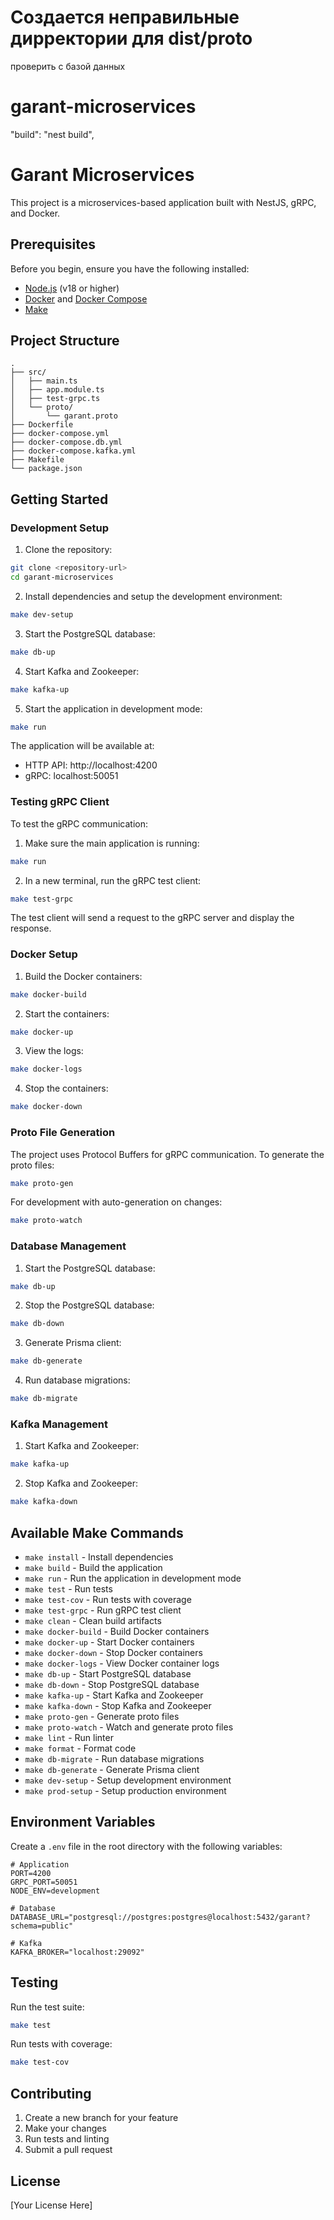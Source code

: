 # Создается неправильные дирректории для dist/proto
проверить с базой данных



# garant-microservices
"build": "nest build",

# Garant Microservices

This project is a microservices-based application built with NestJS, gRPC, and Docker.

## Prerequisites

Before you begin, ensure you have the following installed:
- [Node.js](https://nodejs.org/) (v18 or higher)
- [Docker](https://www.docker.com/) and [Docker Compose](https://docs.docker.com/compose/)
- [Make](https://www.gnu.org/software/make/)

## Project Structure

```
.
├── src/
│   ├── main.ts
│   ├── app.module.ts
│   ├── test-grpc.ts
│   └── proto/
│       └── garant.proto
├── Dockerfile
├── docker-compose.yml
├── docker-compose.db.yml
├── docker-compose.kafka.yml
├── Makefile
└── package.json
```

## Getting Started

### Development Setup

1. Clone the repository:
```bash
git clone <repository-url>
cd garant-microservices
```

2. Install dependencies and setup the development environment:
```bash
make dev-setup
```

3. Start the PostgreSQL database:
```bash
make db-up
```

4. Start Kafka and Zookeeper:
```bash
make kafka-up
```

5. Start the application in development mode:
```bash
make run
```

The application will be available at:
- HTTP API: http://localhost:4200
- gRPC: localhost:50051

### Testing gRPC Client

To test the gRPC communication:

1. Make sure the main application is running:
```bash
make run
```

2. In a new terminal, run the gRPC test client:
```bash
make test-grpc
```

The test client will send a request to the gRPC server and display the response.

### Docker Setup

1. Build the Docker containers:
```bash
make docker-build
```

2. Start the containers:
```bash
make docker-up
```

3. View the logs:
```bash
make docker-logs
```

4. Stop the containers:
```bash
make docker-down
```

### Proto File Generation

The project uses Protocol Buffers for gRPC communication. To generate the proto files:

```bash
make proto-gen
```

For development with auto-generation on changes:
```bash
make proto-watch
```

### Database Management

1. Start the PostgreSQL database:
```bash
make db-up
```

2. Stop the PostgreSQL database:
```bash
make db-down
```

3. Generate Prisma client:
```bash
make db-generate
```

4. Run database migrations:
```bash
make db-migrate
```

### Kafka Management

1. Start Kafka and Zookeeper:
```bash
make kafka-up
```

2. Stop Kafka and Zookeeper:
```bash
make kafka-down
```

## Available Make Commands

- `make install` - Install dependencies
- `make build` - Build the application
- `make run` - Run the application in development mode
- `make test` - Run tests
- `make test-cov` - Run tests with coverage
- `make test-grpc` - Run gRPC test client
- `make clean` - Clean build artifacts
- `make docker-build` - Build Docker containers
- `make docker-up` - Start Docker containers
- `make docker-down` - Stop Docker containers
- `make docker-logs` - View Docker container logs
- `make db-up` - Start PostgreSQL database
- `make db-down` - Stop PostgreSQL database
- `make kafka-up` - Start Kafka and Zookeeper
- `make kafka-down` - Stop Kafka and Zookeeper
- `make proto-gen` - Generate proto files
- `make proto-watch` - Watch and generate proto files
- `make lint` - Run linter
- `make format` - Format code
- `make db-migrate` - Run database migrations
- `make db-generate` - Generate Prisma client
- `make dev-setup` - Setup development environment
- `make prod-setup` - Setup production environment

## Environment Variables

Create a `.env` file in the root directory with the following variables:

```env
# Application
PORT=4200
GRPC_PORT=50051
NODE_ENV=development

# Database
DATABASE_URL="postgresql://postgres:postgres@localhost:5432/garant?schema=public"

# Kafka
KAFKA_BROKER="localhost:29092"
```

## Testing

Run the test suite:
```bash
make test
```

Run tests with coverage:
```bash
make test-cov
```

## Contributing

1. Create a new branch for your feature
2. Make your changes
3. Run tests and linting
4. Submit a pull request

## License

[Your License Here]